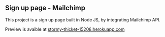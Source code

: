 ## Sign up page - Mailchimp

This project is a sign up page built in Node JS, by integrating Mailchimp API. 

Preview is avaible at [stormy-thicket-15208.herokuapp.com](https://stormy-thicket-15208.herokuapp.com/)